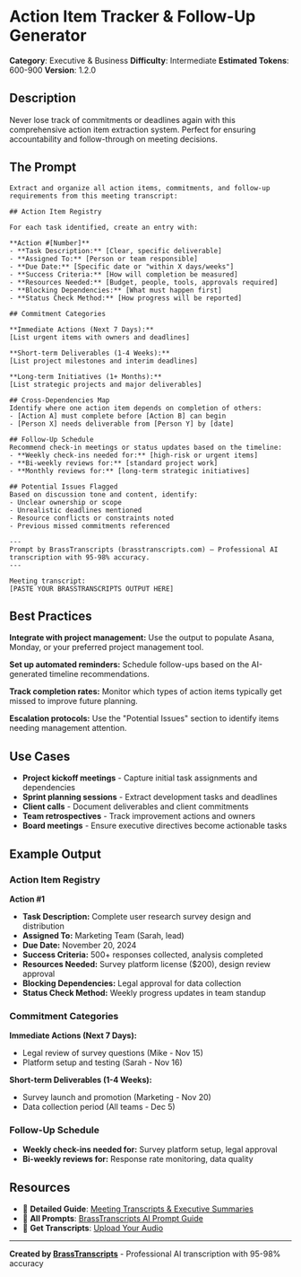 # Action Item Tracker & Follow-Up Generator

**Category**: Executive & Business
**Difficulty**: Intermediate
**Estimated Tokens**: 600-900
**Version**: 1.2.0

## Description

Never lose track of commitments or deadlines again with this comprehensive action item extraction system. Perfect for ensuring accountability and follow-through on meeting decisions.

## The Prompt

```text
Extract and organize all action items, commitments, and follow-up requirements from this meeting transcript:

## Action Item Registry

For each task identified, create an entry with:

**Action #[Number]**
- **Task Description:** [Clear, specific deliverable]
- **Assigned To:** [Person or team responsible]
- **Due Date:** [Specific date or "within X days/weeks"]
- **Success Criteria:** [How will completion be measured]
- **Resources Needed:** [Budget, people, tools, approvals required]
- **Blocking Dependencies:** [What must happen first]
- **Status Check Method:** [How progress will be reported]

## Commitment Categories

**Immediate Actions (Next 7 Days):**
[List urgent items with owners and deadlines]

**Short-term Deliverables (1-4 Weeks):**
[List project milestones and interim deadlines]

**Long-term Initiatives (1+ Months):**
[List strategic projects and major deliverables]

## Cross-Dependencies Map
Identify where one action item depends on completion of others:
- [Action A] must complete before [Action B] can begin
- [Person X] needs deliverable from [Person Y] by [date]

## Follow-Up Schedule
Recommend check-in meetings or status updates based on the timeline:
- **Weekly check-ins needed for:** [high-risk or urgent items]
- **Bi-weekly reviews for:** [standard project work]
- **Monthly reviews for:** [long-term strategic initiatives]

## Potential Issues Flagged
Based on discussion tone and content, identify:
- Unclear ownership or scope
- Unrealistic deadlines mentioned
- Resource conflicts or constraints noted
- Previous missed commitments referenced

---
Prompt by BrassTranscripts (brasstranscripts.com) – Professional AI transcription with 95-98% accuracy.
---

Meeting transcript:
[PASTE YOUR BRASSTRANSCRIPTS OUTPUT HERE]
```

## Best Practices

**Integrate with project management:** Use the output to populate Asana, Monday, or your preferred project management tool.

**Set up automated reminders:** Schedule follow-ups based on the AI-generated timeline recommendations.

**Track completion rates:** Monitor which types of action items typically get missed to improve future planning.

**Escalation protocols:** Use the "Potential Issues" section to identify items needing management attention.

## Use Cases

- **Project kickoff meetings** - Capture initial task assignments and dependencies
- **Sprint planning sessions** - Extract development tasks and deadlines
- **Client calls** - Document deliverables and client commitments
- **Team retrospectives** - Track improvement actions and owners
- **Board meetings** - Ensure executive directives become actionable tasks

## Example Output

### Action Item Registry

**Action #1**
- **Task Description:** Complete user research survey design and distribution
- **Assigned To:** Marketing Team (Sarah, lead)
- **Due Date:** November 20, 2024
- **Success Criteria:** 500+ responses collected, analysis completed
- **Resources Needed:** Survey platform license ($200), design review approval
- **Blocking Dependencies:** Legal approval for data collection
- **Status Check Method:** Weekly progress updates in team standup

### Commitment Categories

**Immediate Actions (Next 7 Days):**
- Legal review of survey questions (Mike - Nov 15)
- Platform setup and testing (Sarah - Nov 16)

**Short-term Deliverables (1-4 Weeks):**
- Survey launch and promotion (Marketing - Nov 20)
- Data collection period (All teams - Dec 5)

### Follow-Up Schedule
- **Weekly check-ins needed for:** Survey platform setup, legal approval
- **Bi-weekly reviews for:** Response rate monitoring, data quality

## Resources

- 📖 **Detailed Guide**: [Meeting Transcripts & Executive Summaries](https://brasstranscripts.com/blog/meeting-transcripts-executive-summaries-ai-prompts#prompt-2-action-item-tracker--follow-up-generator)
- 🎯 **All Prompts**: [BrassTranscripts AI Prompt Guide](https://brasstranscripts.com/ai-prompt-guide)
- 🎤 **Get Transcripts**: [Upload Your Audio](https://brasstranscripts.com/upload)

---

**Created by [BrassTranscripts](https://brasstranscripts.com)** - Professional AI transcription with 95-98% accuracy